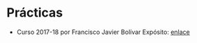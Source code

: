 # Prácticas

+ Curso 2017-18 por Francisco Javier Bolívar Expósito: [enlace](https://github.com/dipzza/ETSIIT-MP)
